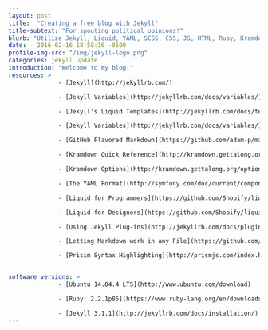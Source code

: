 ```yaml
---
layout: post
title:  "Creating a free blog with Jekyll"
title-subtext: "For spouting political opinions!"
blurb: "Utilize Jekyll, Liquid, YAML, SCSS, CSS, JS, HTML, Ruby, Kramdown, Markdown, Github-Pages, and many more buzzwords to create a static website. "
date:   2016-02-16 18:58:16 -0500
profile-img-src: "/img/jekyll-logo.png"
categories: jekyll update
introduction: "Welcome to my blog!"
resources: >
              - [Jekyll](http://jekyllrb.com/)

              - [Jekyll Variables](http://jekyllrb.com/docs/variables/)

              - [Jekyll's Liquid Templates](http://jekyllrb.com/docs/templates/)

              - [Jekyll Variables](http://jekyllrb.com/docs/variables/)

              - [GitHub Flavored Markdown](https://github.com/adam-p/markdown-here/wiki/Markdown-Cheatsheet)

              - [Kramdown Quick Reference](http://kramdown.gettalong.org/quickref.html)

              - [Kramdown Options](http://kramdown.gettalong.org/options.html)

              - [The YAML Format](http://symfony.com/doc/current/components/yaml/yaml_format.html)  

              - [Liquid for Programmers](https://github.com/Shopify/liquid/wiki/Liquid-for-Programmers)

              - [Liquid for Designers](https://github.com/Shopify/liquid/wiki/Liquid-for-Designers)

              - [Using Jekyll Plug-ins](http://jekyllrb.com/docs/plugins/)

              - [Letting Markdown work in any File](https://github.com/imathis/jekyll-markdown-block)

              - [Prisim Syntax Highlighting](http://prismjs.com/index.html)


software_versions: >
              - [Ubuntu 14.04.4 LTS](http://www.ubuntu.com/download)

              - [Ruby: 2.2.1p85](https://www.ruby-lang.org/en/downloads/)

              - [Jekyll 3.1.1](http://jekyllrb.com/docs/installation/)
---
```

